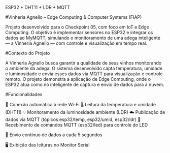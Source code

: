 ESP32 + DHT11 + LDR + MQTT

#Vinheria Agnello – Edge Computing & Computer Systems (FIAP)

Projeto desenvolvido para o Checkpoint 05, com foco em IoT e Edge Computing.
O objetivo é implementar sensores no ESP32 e integrar os dados ao MyMQTT, simulando o monitoramento de uma adega inteligente — a Vinheria Agnello — com controle e visualização em tempo real.

#Contexto do Projeto

A Vinheria Agnello busca garantir a qualidade de seus vinhos monitorando o ambiente da adega.
O sistema desenvolvido capta temperatura, umidade e luminosidade e envia esses dados via MQTT para visualização e controle remoto.
O projeto demonstra a aplicação de Edge Computing, onde o ESP32 atua como nó inteligente de captura e envio de dados para a nuvem.

#Funcionalidades

📶 Conexão automática à rede Wi-Fi
🌡️ Leitura da temperatura e umidade (DHT11)
💡 Monitoramento da luminosidade ambiente (LDR)
☁️ Publicação de dados via MQTT (tópicos esp32/temp, esp32/umid, esp32/ldr)
💬 Recebimento de comandos MQTT (esp32/led) para controle do LED

🔄 Envio contínuo de dados a cada 5 segundos

🖥️ Exibição das leituras no Monitor Serial
